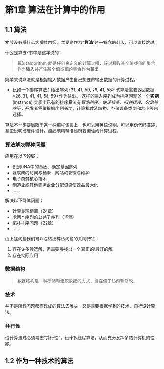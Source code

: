 # 第1章 算法在计算中的作用
## 1.1 算法
本节没有将什么实质性内容，主要是作为“**算法**”这一概念的引入，可以直接跳过。

什么是算法?书中是这样说的：
> 算法(algorithm)就是任何良定义的计算过程，该过程取某个值或值的集合作为**输入**并产生某个值或值的集合作为**输出**

简单来说算法就是根据输入数据产生自己想要的输出数据的计算过程。  
- 比如一个排序算法：给出序列<31, 41, 59, 26, 41, 58>
该算法需要返回数据<26, 31, 41, 41, 58, 59>作为输出。
这样的输入序列成为排序问题的一个**实例**(instance)
实质上已有的排序算法有*冒泡排序*、*快速排序*、*归并排序*、*分治排序*等，开发者需要根据序列长度、计算机体系结构、存储设备类型和大小等来选择。  

算法不一定要局限于某一种编程语言上，也可以用英语说明，可以用伪代码描述，甚至说明成硬件设计。但必须精确描述所要遵循的计算过程。

### 算法解决哪种问题

应用在以下领域：
- 识别DNA中的基因、确定基因序列
- 互联网的访问与检索、网站的管理与维护
- 电子商务核心技术
- 制造业或其他商务企业分配资源使效益最大化
- ……

解决以下具体问题：
- 计算最短距离（24章）
- 求两个序列的公共子序列（15章）
- 拓扑排序问题（22章）
- ……

由上述问题我们可以总结出算法问题的共同特征：
1. 存在许多候选解，但需要寻找出一个真正的/最好的解
2. 存在实际应用

### 数据结构
> 数据结构是一种存储和组织数据的方式，旨在便于访问和修改。

### 技术
并不是所有问题都有现成的算法去解决，又是需要根据学到的技术，自行设计算法。

### 并行性
设计算法时必须考虑“并行性”，设计多线程算法，从而充分发挥多核计算机的性能。

## 1.2 作为一种技术的算法